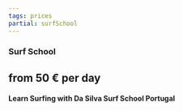 ```yaml
---
tags: prices
partial: surfSchool
---
```


### Surf School

## from 50 € per day

#### Learn Surfing with Da Silva Surf School Portugal
